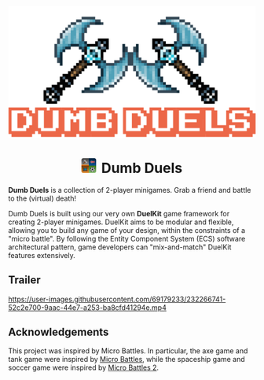 ![logo](assets/DUMB%20DUELS.png)

<h1 align="center"><img src="assets/appicon-rounded.png" alt="app icon" width="30" style="margin-right: 10px;" />Dumb Duels</h1>

**Dumb Duels** is a collection of 2-player minigames. Grab a friend and battle to the (virtual) death!

Dumb Duels is built using our very own **DuelKit** game framework for creating 2-player minigames. DuelKit aims to be modular and flexible, allowing you to build any game of your design, within the constraints of a "micro battle". By following the Entity Component System (ECS) software architectural pattern, game developers can "mix-and-match" DuelKit features extensively.

## Trailer

https://user-images.githubusercontent.com/69179233/232266741-52c2e700-9aac-44e7-a253-ba8cfd41294e.mp4

## Acknowledgements

This project was inspired by Micro Battles. In particular, the axe game and tank game were inspired by [Micro Battles](https://apps.apple.com/us/app/micro-battles/id926251519), while the spaceship game and soccer game were inspired by [Micro Battles 2](https://apps.apple.com/us/app/micro-battles-2/id942435883).
